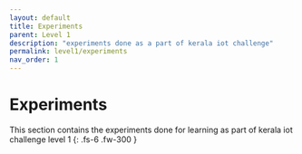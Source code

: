 ```yaml
---
layout: default
title: Experiments
parent: Level 1
description: "experiments done as a part of kerala iot challenge"
permalink: level1/experiments
nav_order: 1
---
```



# **Experiments**

This section contains the experiments done for learning as part of kerala iot challenge level 1
{: .fs-6 .fw-300 }

